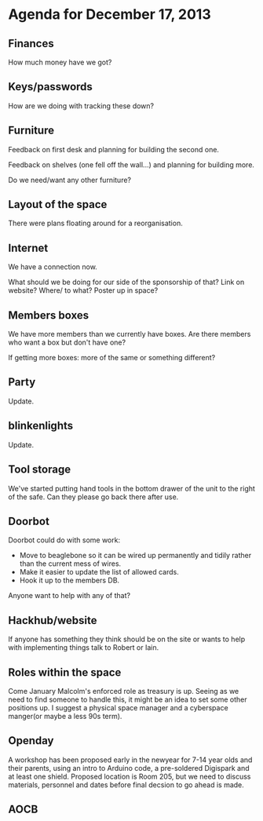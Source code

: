 # Agenda for December 17, 2013

## Finances

How much money have we got?

## Keys/passwords

How are we doing with tracking these down?

## Furniture

Feedback on first desk and planning for building the second one. 

Feedback on shelves (one fell off the wall...) and planning for building more.

Do we need/want any other furniture?

## Layout of the space

There were plans floating around for a reorganisation. 

## Internet

We have a connection now. 

What should we be doing for our side of the sponsorship of that? Link
on website? Where/ to what? Poster up in space?

## Members boxes

We have more members than we currently have boxes. Are there members
who want a box but don't have one?

If getting more boxes: more of the same or something different?

## Party

Update.

## blinkenlights

Update.

## Tool storage 

We've started putting hand tools in the bottom drawer of the unit to
the right of the safe. Can they please go back there after use.

## Doorbot

Doorbot could do with some work:

 - Move to beaglebone so it can be wired up permanently and tidily
   rather than the current mess of wires.
 - Make it easier to update the list of allowed cards.
 - Hook it up to the members DB. 

Anyone want to help with any of that?

## Hackhub/website

If anyone has something they think should be on the site or wants to
help with implementing things talk to Robert or Iain.

## Roles within the space

Come January Malcolm's enforced role as treasury is up. Seeing as we need to
find someone to handle this, it might be an idea to set some other positions
up. I suggest a physical space manager and a cyberspace manger(or maybe a 
less 90s term).

## Openday

A workshop has been proposed early in the newyear for 7-14 year olds and their parents, using an intro to Arduino code, a pre-soldered Digispark and at least one shield. Proposed location is Room 205, but we need to discuss materials, personnel and dates before final decsion to go ahead is made.

## AOCB


